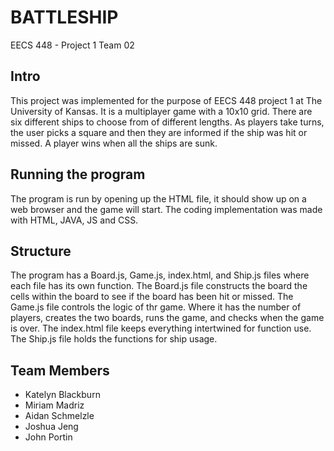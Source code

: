 # BATTLESHIP 
EECS 448 - Project 1
Team 02

## Intro
This project was implemented for the purpose of EECS 448 project 1 at The University of Kansas. It is a 
multiplayer game with a 10x10 grid. There are six different ships to choose from of different lengths. 
As players take turns, the user picks a square and then they are informed if the ship was hit or missed.
A player wins when all the ships are sunk. 

## Running the program
The program is run by opening up the HTML file, it should show up on a web browser and the game will
start. The coding implementation was made with HTML, JAVA, JS and CSS. 

## Structure
The program has a Board.js, Game.js, index.html, and Ship.js files where each file has its own function. 
The Board.js file constructs the board the cells within the board to see if the board has been hit or missed. 
The Game.js file controls the logic of thr game. Where it has the number of players, creates the two boards, 
runs the game, and checks when the game is over. The index.html file keeps everything intertwined for function 
use. The Ship.js file holds the functions for ship usage.

## Team Members
- Katelyn Blackburn
- Miriam Madriz
- Aidan Schmelzle
- Joshua Jeng
- John Portin

